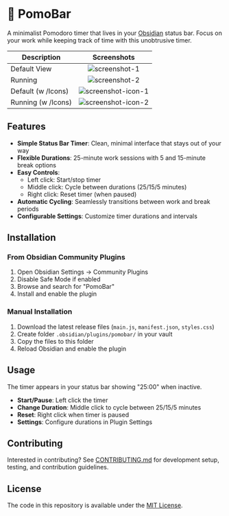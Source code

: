 # 🌟 PomoBar

A minimalist Pomodoro timer that lives in your [Obsidian](https://obsidian.md) status bar. Focus on your work while keeping track of time with this unobtrusive timer.

| Description            | Screenshots                                              |
| ---------------------- | :------------------------------------------------------: |
| Default View           | ![screenshot-1](./screenshot/screenshot-1.png)           |
| Running                | ![screenshot-2](./screenshot/screenshot-2.png)           |
| Default (w /Icons)     | ![screenshot-icon-1](./screenshot/screenshot-icon-1.png) |
| Running (w /Icons)     | ![screenshot-icon-2](./screenshot/screenshot-icon-2.png) |

## Features

- **Simple Status Bar Timer**: Clean, minimal interface that stays out of your way
- **Flexible Durations**: 25-minute work sessions with 5 and 15-minute break options
- **Easy Controls**:
  - Left click: Start/stop timer
  - Middle click: Cycle between durations (25/15/5 minutes)
  - Right click: Reset timer (when paused)
- **Automatic Cycling**: Seamlessly transitions between work and break periods
- **Configurable Settings**: Customize timer durations and intervals

## Installation

### From Obsidian Community Plugins

1. Open Obsidian Settings → Community Plugins
2. Disable Safe Mode if enabled
3. Browse and search for "PomoBar"
4. Install and enable the plugin

### Manual Installation

1. Download the latest release files (`main.js`, `manifest.json`, `styles.css`)
2. Create folder `.obsidian/plugins/pomobar/` in your vault
3. Copy the files to this folder
4. Reload Obsidian and enable the plugin

## Usage

The timer appears in your status bar showing "25:00" when inactive.

- **Start/Pause**: Left click the timer
- **Change Duration**: Middle click to cycle between 25/15/5 minutes
- **Reset**: Right click when timer is paused
- **Settings**: Configure durations in Plugin Settings

## Contributing

Interested in contributing? See [CONTRIBUTING.md](CONTRIBUTING.md) for development setup, testing, and contribution guidelines.

## License

The code in this repository is available under the [MIT License](LICENSE).
